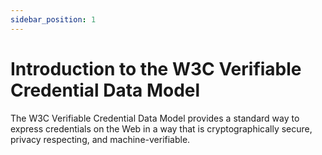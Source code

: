 ```yaml
---
sidebar_position: 1
---
```


# Introduction to the W3C Verifiable Credential Data Model

The W3C Verifiable Credential Data Model provides a standard way to express credentials on the Web in a way that is cryptographically secure, privacy respecting, and machine-verifiable.